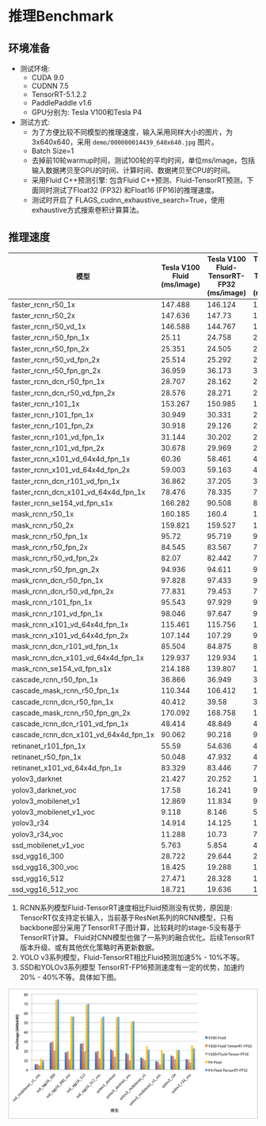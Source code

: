 # 推理Benchmark

## 环境准备
- 测试环境:
  - CUDA 9.0
  - CUDNN 7.5
  - TensorRT-5.1.2.2
  - PaddlePaddle v1.6
  - GPU分别为: Tesla V100和Tesla P4
- 测试方式:
  - 为了方便比较不同模型的推理速度，输入采用同样大小的图片，为 3x640x640，采用 `demo/000000014439_640x640.jpg` 图片。
  - Batch Size=1
  - 去掉前10轮warmup时间，测试100轮的平均时间，单位ms/image，包括输入数据拷贝至GPU的时间、计算时间、数据拷贝至CPU的时间。
  - 采用Fluid C++预测引擎: 包含Fluid C++预测、Fluid-TensorRT预测，下面同时测试了Float32 (FP32) 和Float16 (FP16)的推理速度。
  - 测试时开启了 FLAGS_cudnn_exhaustive_search=True，使用exhaustive方式搜索卷积计算算法。

## 推理速度


| 模型                                  | Tesla V100 Fluid   (ms/image) | Tesla V100   Fluid-TensorRT-FP32 (ms/image) | Tesla V100   Fluid-TensorRT-FP16 (ms/image) | Tesla P4 Fluid   (ms/image) | Tesla P4   Fluid-TensorRT-FP32 (ms/image) |
| ------------------------------------- | ----------------------------- | ------------------------------------------- | ------------------------------------------- | --------------------------- | ----------------------------------------- |
| faster_rcnn_r50_1x                    | 147.488                       | 146.124                                     | 142.416                                     | 471.547                     | 471.631                                   |
| faster_rcnn_r50_2x                    | 147.636                       | 147.73                                      | 141.664                                     | 471.548                     | 472.86                                    |
| faster_rcnn_r50_vd_1x                 | 146.588                       | 144.767                                     | 141.208                                     | 459.357                     | 457.852                                   |
| faster_rcnn_r50_fpn_1x                | 25.11                         | 24.758                                      | 20.744                                      | 59.411                      | 57.585                                    |
| faster_rcnn_r50_fpn_2x                | 25.351                        | 24.505                                      | 20.509                                      | 59.594                      | 57.591                                    |
| faster_rcnn_r50_vd_fpn_2x             | 25.514                        | 25.292                                      | 21.097                                      | 61.026                      | 58.377                                    |
| faster_rcnn_r50_fpn_gn_2x             | 36.959                        | 36.173                                      | 32.356                                      | 101.339                     | 101.212                                   |
| faster_rcnn_dcn_r50_fpn_1x            | 28.707                        | 28.162                                      | 27.503                                      | 68.154                      | 67.443                                    |
| faster_rcnn_dcn_r50_vd_fpn_2x         | 28.576                        | 28.271                                      | 27.512                                      | 68.959                      | 68.448                                    |
| faster_rcnn_r101_1x                   | 153.267                       | 150.985                                     | 144.849                                     | 490.104                     | 486.836                                   |
| faster_rcnn_r101_fpn_1x               | 30.949                        | 30.331                                      | 24.021                                      | 73.591                      | 69.736                                    |
| faster_rcnn_r101_fpn_2x               | 30.918                        | 29.126                                      | 23.677                                      | 73.563                      | 70.32                                     |
| faster_rcnn_r101_vd_fpn_1x            | 31.144                        | 30.202                                      | 23.57                                       | 74.767                      | 70.773                                    |
| faster_rcnn_r101_vd_fpn_2x            | 30.678                        | 29.969                                      | 23.327                                      | 74.882                      | 70.842                                    |
| faster_rcnn_x101_vd_64x4d_fpn_1x      | 60.36                         | 58.461                                      | 45.172                                      | 132.178                     | 131.734                                   |
| faster_rcnn_x101_vd_64x4d_fpn_2x      | 59.003                        | 59.163                                      | 46.065                                      | 131.422                     | 132.186                                   |
| faster_rcnn_dcn_r101_vd_fpn_1x        | 36.862                        | 37.205                                      | 36.539                                      | 93.273                      | 92.616                                    |
| faster_rcnn_dcn_x101_vd_64x4d_fpn_1x  | 78.476                        | 78.335                                      | 77.559                                      | 185.976                     | 185.996                                   |
| faster_rcnn_se154_vd_fpn_s1x          | 166.282                       | 90.508                                      | 80.738                                      | 304.653                     | 193.234                                   |
| mask_rcnn_r50_1x                      | 160.185                       | 160.4                                       | 160.322                                     | -                           | -                                         |
| mask_rcnn_r50_2x                      | 159.821                       | 159.527                                     | 160.41                                      | -                           | -                                         |
| mask_rcnn_r50_fpn_1x                  | 95.72                         | 95.719                                      | 92.455                                      | 259.8                       | 258.04                                    |
| mask_rcnn_r50_fpn_2x                  | 84.545                        | 83.567                                      | 79.269                                      | 227.284                     | 222.975                                   |
| mask_rcnn_r50_vd_fpn_2x               | 82.07                         | 82.442                                      | 77.187                                      | 223.75                      | 221.683                                   |
| mask_rcnn_r50_fpn_gn_2x               | 94.936                        | 94.611                                      | 91.42                                       | 265.468                     | 263.76                                    |
| mask_rcnn_dcn_r50_fpn_1x              | 97.828                        | 97.433                                      | 93.76                                       | 256.295                     | 258.056                                   |
| mask_rcnn_dcn_r50_vd_fpn_2x           | 77.831                        | 79.453                                      | 76.983                                      | 205.469                     | 204.499                                   |
| mask_rcnn_r101_fpn_1x                 | 95.543                        | 97.929                                      | 90.314                                      | 252.997                     | 250.782                                   |
| mask_rcnn_r101_vd_fpn_1x              | 98.046                        | 97.647                                      | 90.272                                      | 261.286                     | 262.108                                   |
| mask_rcnn_x101_vd_64x4d_fpn_1x        | 115.461                       | 115.756                                     | 102.04                                      | 296.066                     | 293.62                                    |
| mask_rcnn_x101_vd_64x4d_fpn_2x        | 107.144                       | 107.29                                      | 97.275                                      | 267.636                     | 267.577                                   |
| mask_rcnn_dcn_r101_vd_fpn_1x          | 85.504                        | 84.875                                      | 84.907                                      | 225.202                     | 226.585                                   |
| mask_rcnn_dcn_x101_vd_64x4d_fpn_1x    | 129.937                       | 129.934                                     | 127.804                                     | 326.786                     | 326.161                                   |
| mask_rcnn_se154_vd_fpn_s1x            | 214.188                       | 139.807                                     | 121.516                                     | 440.391                     | 439.727                                   |
| cascade_rcnn_r50_fpn_1x               | 36.866                        | 36.949                                      | 36.637                                      | 101.851                     | 101.912                                   |
| cascade_mask_rcnn_r50_fpn_1x          | 110.344                       | 106.412                                     | 100.367                                     | 301.703                     | 297.739                                   |
| cascade_rcnn_dcn_r50_fpn_1x           | 40.412                        | 39.58                                       | 39.853                                      | 110.346                     | 110.077                                   |
| cascade_mask_rcnn_r50_fpn_gn_2x       | 170.092                       | 168.758                                     | 163.298                                     | 527.998                     | 529.59                                    |
| cascade_rcnn_dcn_r101_vd_fpn_1x       | 48.414                        | 48.849                                      | 48.701                                      | 134.9                       | 134.846                                   |
| cascade_rcnn_dcn_x101_vd_64x4d_fpn_1x | 90.062                        | 90.218                                      | 90.009                                      | 228.67                      | 228.396                                   |
| retinanet_r101_fpn_1x                 | 55.59                         | 54.636                                      | 48.489                                      | 90.394                      | 83.951                                    |
| retinanet_r50_fpn_1x                  | 50.048                        | 47.932                                      | 44.385                                      | 73.819                      | 70.282                                    |
| retinanet_x101_vd_64x4d_fpn_1x        | 83.329                        | 83.446                                      | 70.76                                       | 145.936                     | 146.168                                   |
| yolov3_darknet                        | 21.427                        | 20.252                                      | 13.856                                      | 55.173                      | 55.692                                    |
| yolov3_darknet_voc                    | 17.58                         | 16.241                                      | 9.473                                       | 51.049                      | 51.249                                    |
| yolov3_mobilenet_v1                   | 12.869                        | 11.834                                      | 9.408                                       | 24.887                      | 21.352                                    |
| yolov3_mobilenet_v1_voc               | 9.118                         | 8.146                                       | 5.575                                       | 20.787                      | 17.169                                    |
| yolov3_r34                            | 14.914                        | 14.125                                      | 11.176                                      | 20.798                      | 20.822                                    |
| yolov3_r34_voc                        | 11.288                        | 10.73                                       | 7.7                                         | 25.874                      | 22.399                                    |
| ssd_mobilenet_v1_voc                  | 5.763                         | 5.854                                       | 4.589                                       | 11.75                       | 9.485                                     |
| ssd_vgg16_300                         | 28.722                        | 29.644                                      | 20.399                                      | 73.707                      | 74.531                                    |
| ssd_vgg16_300_voc                     | 18.425                        | 19.288                                      | 11.298                                      | 56.297                      | 56.201                                    |
| ssd_vgg16_512                         | 27.471                        | 28.328                                      | 19.328                                      | 68.685                      | 69.808                                    |
| ssd_vgg16_512_voc                     | 18.721                        | 19.636                                      | 12.004                                      | 54.688                      | 56.174                                    |

1. RCNN系列模型Fluid-TensorRT速度相比Fluid预测没有优势，原因是: TensorRT仅支持定长输入，当前基于ResNet系列的RCNN模型，只有backbone部分采用了TensorRT子图计算，比较耗时的stage-5没有基于TensorRT计算。 Fluid对CNN模型也做了一系列的融合优化。后续TensorRT版本升级、或有其他优化策略时再更新数据。
2. YOLO v3系列模型，Fluid-TensorRT相比Fluid预测加速5% - 10%不等。
3. SSD和YOLOv3系列模型 TensorRT-FP16预测速度有一定的优势，加速约20% - 40%不等。具体如下图。


![](../../images/bench_ssd_yolo_infer.png)
